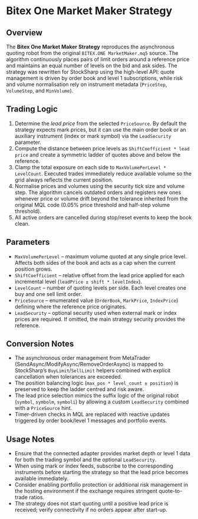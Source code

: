 # Bitex One Market Maker Strategy

## Overview
The **Bitex One Market Maker Strategy** reproduces the asynchronous quoting robot from the original `BITEX.ONE MarketMaker.mq5` source. The algorithm continuously places pairs of limit orders around a reference price and maintains an equal number of levels on the bid and ask sides. The strategy was rewritten for StockSharp using the high-level API: quote management is driven by order book and level 1 subscriptions, while risk and volume normalisation rely on instrument metadata (`PriceStep`, `VolumeStep`, and `MinVolume`).

## Trading Logic
1. Determine the *lead price* from the selected `PriceSource`. By default the strategy expects mark prices, but it can use the main order book or an auxiliary instrument (index or mark symbol) via the `LeadSecurity` parameter.
2. Compute the distance between price levels as `ShiftCoefficient * lead price` and create a symmetric ladder of quotes above and below the reference.
3. Clamp the total exposure on each side to `MaxVolumePerLevel * LevelCount`. Executed trades immediately reduce available volume so the grid always reflects the current position.
4. Normalise prices and volumes using the security tick size and volume step. The algorithm cancels outdated orders and registers new ones whenever price or volume drift beyond the tolerance inherited from the original MQL code (0.05% price threshold and half-step volume threshold).
5. All active orders are cancelled during stop/reset events to keep the book clean.

## Parameters
- `MaxVolumePerLevel` – maximum volume quoted at any single price level. Affects both sides of the book and acts as a cap when the current position grows.
- `ShiftCoefficient` – relative offset from the lead price applied for each incremental level (`leadPrice ± shift * levelIndex`).
- `LevelCount` – number of quoting levels per side. Each level creates one buy and one sell limit order.
- `PriceSource` – enumerated value (`OrderBook`, `MarkPrice`, `IndexPrice`) defining where the reference price originates.
- `LeadSecurity` – optional security used when external mark or index prices are required. If omitted, the main strategy security provides the reference.

## Conversion Notes
- The asynchronous order management from MetaTrader (SendAsync/ModifyAsync/RemoveOrderAsync) is mapped to StockSharp’s `BuyLimit`/`SellLimit` helpers combined with explicit cancellation when tolerances are exceeded.
- The position balancing logic (`max_pos * level_count ± position`) is preserved to keep the ladder centred and risk aware.
- The lead price selection mimics the suffix logic of the original robot (`symbol`, `symbolm`, `symboli`) by allowing a custom `LeadSecurity` combined with a `PriceSource` hint.
- Timer-driven checks in MQL are replaced with reactive updates triggered by order book/level 1 messages and portfolio events.

## Usage Notes
- Ensure that the connected adapter provides market depth or level 1 data for both the trading symbol and the optional `LeadSecurity`.
- When using mark or index feeds, subscribe to the corresponding instruments before starting the strategy so that the lead price becomes available immediately.
- Consider enabling portfolio protection or additional risk management in the hosting environment if the exchange requires stringent quote-to-trade ratios.
- The strategy does not start quoting until a positive lead price is received; verify connectivity if no orders appear after start-up.
